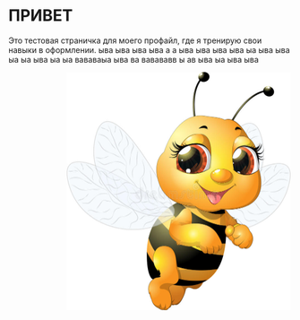 # ПРИВЕТ
Это тестовая страничка для моего профайл, где я тренирую свои навыки в оформлении. ыва ыва ыва ыва а а ыва ыва ыва ыва ыа ыва ыва ыа ыа ыва ыа ыа вававаыа ыва ва вавававв ы ав ыва ыа ыва ыва 

<img align="right" alt="html5" width="400" src="https://github.com/agvaravin/agvaravin/blob/main/pche.jpg" />
